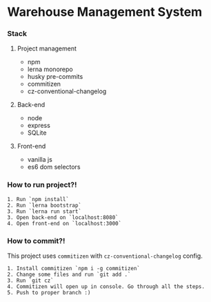 # Warehouse Management System

### Stack

1. Project management
	- npm
	- lerna monorepo
	- husky pre-commits
	- commitizen
	- cz-conventional-changelog

2. Back-end
	- node
	- express
	- SQLite

3. Front-end
	- vanilla js
	- es6 dom selectors

### How to run project?!

```console
1. Run `npm install`
2. Run `lerna bootstrap`
3. Run `lerna run start`
3. Open back-end on `localhost:8080`
4. Open front-end on `localhost:3000`
```


### How to commit?!

This project uses `commitizen` with  `cz-conventional-changelog` config. 

```console
1. Install commitizen `npm i -g commitizen`
2. Change some files and run `git add .`
3. Run `git cz`
4. Commitizen will open up in console. Go through all the steps.
5. Push to proper branch :)
```


